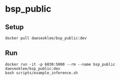 # bsp_public

## Setup
```
docker pull daeseoklee/bsp_public:dev
```

## Run
```
docker run -it -p 6030:5000 --rm --name bsp_public daeseoklee/bsp_public:dev
bash scripts/example_inference.sh
```